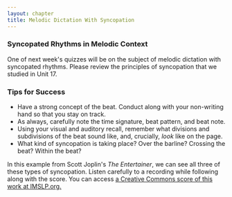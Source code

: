 ```yaml
---
layout: chapter
title: Melodic Dictation With Syncopation
---
```


### Syncopated Rhythms in Melodic Context

One of next week's quizzes will be on the subject of melodic dictation with syncopated rhythms. Please review the principles of syncopation that we studied in Unit 17.

### Tips for Success

- Have a strong concept of the beat. Conduct along with your non-writing hand so that you stay on track.
- As always, carefully note the time signature, beat pattern, and beat note.
- Using your visual and auditory recall, remember what divisions and subdivisions of the beat sound like, and, crucially, *look* like on the page.
- What kind of syncopation is taking place? Over the barline? Crossing the beat? Within the beat?

In this example from Scott Joplin's *The Entertainer*, we can see all three of these types of syncopation. Listen carefully to a recording while following along with the score. You can access [a Creative Commons score of this work at IMSLP.org.](https://imslp.org/wiki/The_Entertainer_(Joplin%2C_Scott))